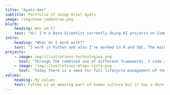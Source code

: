 ```yaml
---
title: "Ayats.dev"
subtitle: Portfolio of Josep Oriol Ayats
image: /img/home-jumbotron.png
blurb:
    heading: Who am I?
    text: "Hi! I'm a Data Scientist currently doing AI projects on Computer Vision, Recommender Systems, Natural Language Processing and general Machine Learning Operations, as well as model lifecycle management"
intro:
    heading: "What do I work with?"
    text: "I work in Python and also I've worked in R and SQL. The main libraries I use are PyTorch, Scikit-Learn, Numpy, Pandas, Polars. I'm deploying locally and in some free of charge app hosting services."
projects:
    - image: img/illustrations-technologies.png
      text: "Through the combined use of different frameworks, I code a different variety of projects in order to deliver the most fitting model with a focus on accuracy and the use of the different metrics regularly used in machine learning projects."
    - image: /img/illustrations-mlops-cycle.png
      text: "Today there is a need for full lifecycle management of the models used in production, so MLOps is the solution to that. By using some of the newest and most functional MLOps libraries I'm able to keep all the steps of the model lifecycle in check by doing an accurate planning, getting the right data, cleaning/augmenting/curating the data, training, finetuning, deploying and monitoring the model and its actual performance."
values:
    heading: My values
    text: Coffee is an amazing part of human culture but it has a dark side too – one of colonialism and mindless abuse of natural resources and human lives. We want to turn this around and return the coffee trade to the drink’s exhilarating, empowering and unifying nature.
---
```


